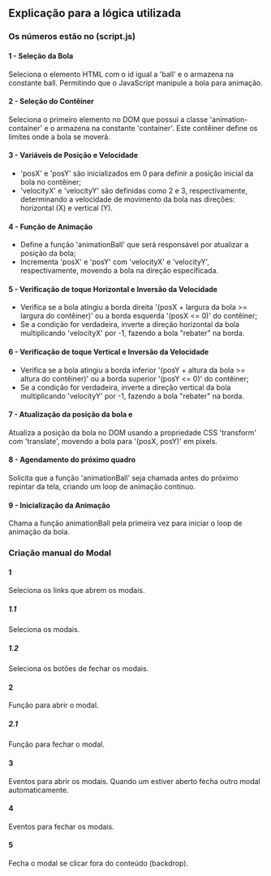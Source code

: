 ## Explicação para a lógica utilizada

### Os números estão no (script.js)

#### 1 - Seleção da Bola
Seleciona o elemento HTML com o id igual a 'ball' e o armazena na constante ball. Permitindo que o JavaScript manipule a bola para animação.

#### 2 - Seleção do Contêiner
Seleciona o primeiro elemento no DOM que possui a classe 'animation-container' e o armazena na constante 'container'. Este contêiner define os limites onde a bola se moverá.

#### 3 - Variáveis de Posição e Velocidade
- 'posX' e 'posY' são inicializados em 0 para definir a posição inicial da bola no contêiner;
- 'velocityX' e 'velocityY' são definidas como 2 e 3, respectivamente, determinando a velocidade de movimento da bola nas direções: horizontal (X) e vertical (Y).

#### 4 - Função de Animação
- Define a função 'animationBall' que será responsável por atualizar a posição da bola;
- Incrementa 'posX' e 'posY' com 'velocityX' e 'velocityY', respectivamente, movendo a bola na direção especificada.

#### 5 - Verificação de toque Horizontal e Inversão da Velocidade
- Verifica se a bola atingiu a borda direita '(posX + largura da bola >= largura do contêiner)' ou a borda esquerda '(posX <= 0)' do contêiner;
- Se a condição for verdadeira, inverte a direção horizontal da bola multiplicando 'velocityX' por -1, fazendo a bola "rebater" na borda.

#### 6 - Verificação de toque Vertical e Inversão da Velocidade
- Verifica se a bola atingiu a borda inferior '(posY + altura da bola >= altura do contêiner)' ou a borda superior '(posY <= 0)' do contêiner;
- Se a condição for verdadeira, inverte a direção vertical da bola multiplicando 'velocityY' por -1, fazendo a bola "rebater" na borda.

#### 7 - Atualização da posição da bola e 
Atualiza a posição da bola no DOM usando a propriedade CSS 'transform' com 'translate', movendo a bola para '(posX, posY)' em pixels.

#### 8 - Agendamento do próximo quadro 
Solicita que a função 'animationBall' seja chamada antes do próximo repintar da tela, criando um loop de animação contínuo.

#### 9 - Inicialização da Animação
Chama a função animationBall pela primeira vez para iniciar o loop de animação da bola.

### Criação manual do Modal

#### 1
Seleciona os links que abrem os modais.

##### 1.1
Seleciona os modais.

##### 1.2
Seleciona os botões de fechar os modais.

#### 2
Função para abrir o modal.

##### 2.1
Função para fechar o modal.

#### 3
Eventos para abrir os modais. Quando um estiver aberto fecha outro modal automaticamente.

#### 4
Eventos para fechar os modais.

#### 5
Fecha o modal se clicar fora do conteúdo (backdrop). 